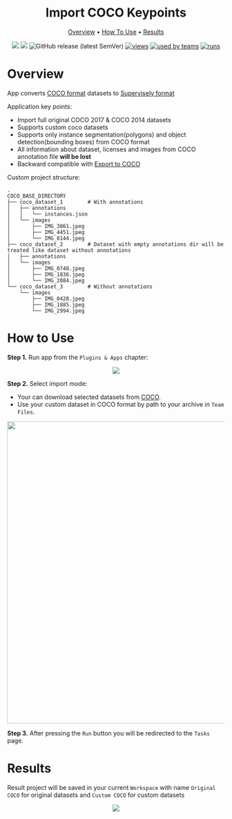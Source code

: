 
<div align="center" markdown>
<img src=""/>

# Import COCO Keypoints

<p align="center">
  <a href="#Overview">Overview</a> •
  <a href="#How-To-Use">How To Use</a> •
  <a href="#Results">Results</a>
</p>

[![](https://img.shields.io/badge/supervisely-ecosystem-brightgreen)](https://ecosystem.supervise.ly/apps/supervisely-ecosystem/import-coco-keypoints)
[![](https://img.shields.io/badge/slack-chat-green.svg?logo=slack)](https://supervise.ly/slack)
![GitHub release (latest SemVer)](https://img.shields.io/github/v/release/supervisely-ecosystem/import-coco-keypoints)
[![views](https://app.supervise.ly/public/api/v3/ecosystem.counters?repo=supervisely-ecosystem/import-coco-keypoints&counter=views&label=views)](https://supervise.ly)
[![used by teams](https://app.supervise.ly/public/api/v3/ecosystem.counters?repo=supervisely-ecosystem/import-coco-keypoints&counter=downloads&label=used%20by%20teams)](https://supervise.ly)
[![runs](https://app.supervise.ly/public/api/v3/ecosystem.counters?repo=supervisely-ecosystem/import-coco-keypoints&counter=runs&label=runs&123)](https://supervise.ly)

</div>

# Overview

App converts [COCO format](https://cocodataset.org/#home) datasets to [Supervisely format](https://docs.supervise.ly/data-organization/00_ann_format_navi)

Application key points:  
- Import full original COCO 2017 & COCO 2014 datasets
- Supports custom coco datasets
- Supports only instance segmentation(polygons) and object detection(bounding boxes) from COCO format
- All information about dataset, licenses and images from COCO annotation file **will be lost**
- Backward compatible with [Export to COCO](https://github.com/supervisely-ecosystem/export-to-coco)

Custom project structure:
```
.
COCO_BASE_DIRECTORY
├── coco_dataset_1        # With annotations
│   ├── annotations
│   │   └── instances.json
│   └── images
│       ├── IMG_3861.jpeg
│       ├── IMG_4451.jpeg
│       └── IMG_8144.jpeg
├── coco_dataset_2        # Dataset with empty annotations dir will be treated like dataset without annotations
│   ├── annotations
│   └── images
│       ├── IMG_0748.jpeg
│       ├── IMG_1836.jpeg
│       └── IMG_2084.jpeg
└── coco_dataset_3        # Without annotations
    └── images
        ├── IMG_0428.jpeg
        ├── IMG_1885.jpeg
        └── IMG_2994.jpeg
```

# How to Use

**Step 1.** Run app from the `Plugins & Apps` chapter:

<div align="center" markdown>
  <img src="https://i.imgur.com/2luJyn4.png"/>
</div>

**Step 2.** Select import mode:

- Your can download selected datasets from [COCO](https://cocodataset.org/#download).  
- Use your custom dataset in COCO format by path to your archive in `Team Files`.

<div align="center" markdown>
  <img src="https://user-images.githubusercontent.com/48913536/183898478-05fc7314-3d28-408e-bbe5-90e6522f0102.png" width="700px"/>
</div>

**Step 3.** After pressing the `Run` button you will be redirected to the `Tasks` page.

# Results

Result project will be saved in your current `Workspace` with name `Original COCO` for original datasets and `Custom COCO` for custom datasets

<div align="center" markdown>
<img src="https://i.imgur.com/BJuGxtL.png"/>
</div>
